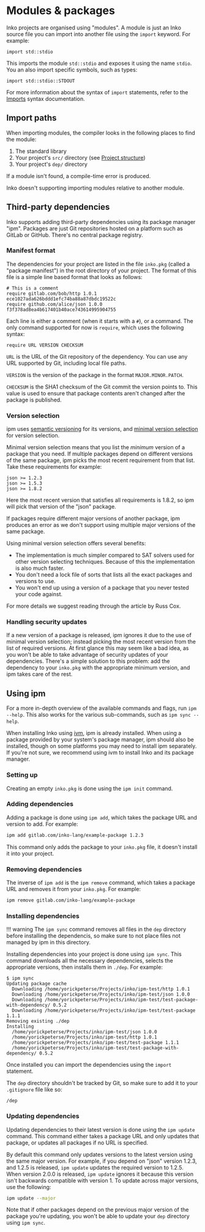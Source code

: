 # Modules & packages

Inko projects are organised using "modules". A module is just an Inko source
file you can import into another file using the `import` keyword. For example:

```inko
import std::stdio
```

This imports the module `std::stdio` and exposes it using the name `stdio`. You
an also import specific symbols, such as types:

```inko
import std::stdio::STDOUT
```

For more information about the syntax of `import` statements, refer to the
[Imports](syntax.md#imports) syntax documentation.

## Import paths

When importing modules, the compiler looks in the following places to find the
module:

1. The standard library
1. Your project's `src/` directory (see
   [Project structure](../guides/structure.md))
1. Your project's `dep/` directory

If a module isn't found, a compile-time error is produced.

Inko doesn't supporting importing modules relative to another module.

## Third-party dependencies

Inko supports adding third-party dependencies using its package manager "ipm".
Packages are just Git repositories hosted on a platform such as GitLab or
GitHub. There's no central package registry.

### Manifest format

The dependencies for your project are listed in the file `inko.pkg` (called a
"package manifest") in the root directory of your project. The format of this
file is a simple line based format that looks as follows:

```
# This is a comment
require gitlab.com/bob/http 1.0.1 ece1027ada626bddd1efc74ba88a87dbdc19522c
require github.com/alice/json 1.0.0 f3f378ad8ea4b617401b40ace743614995904755
```

Each line is either a comment (when it starts with a `#`), or a command. The
only command supported for now is `require`, which uses the following syntax:

```
require URL VERSION CHECKSUM
```

`URL` is the URL of the Git repository of the dependency. You can use any URL
supported by Git, including local file paths.

`VERSION` is the version of the package in the format `MAJOR.MINOR.PATCH`.

`CHECKSUM` is the SHA1 checksum of the Git commit the version points to. This
value is used to ensure that package contents aren't changed after the package
is published.

### Version selection

ipm uses [semantic versioning](https://semver.org/) for its versions, and
[minimal version selection](https://research.swtch.com/vgo-mvs) for version
selection.

Minimal version selection means that you list the _minimum_ version of a package
that you need. If multiple packages depend on different versions of the same
package, ipm picks the most recent requirement from that list. Take these
requirements for example:

```
json >= 1.2.3
json >= 1.5.3
json >= 1.8.2
```

Here the most recent version that satisfies all requirements is 1.8.2, so ipm
will pick that version of the "json" package.

If packages require different major versions of another package, ipm produces an
error as we don't support using multiple major versions of the same package.

Using minimal version selection offers several benefits:

- The implementation is much simpler compared to SAT solvers used for other
  version selecting techniques. Because of this the implementation is also much
  faster.
- You don't need a lock file of sorts that lists all the exact packages and
  versions to use.
- You won't end up using a version of a package that you never tested your code
  against.

For more details we suggest reading through the article by Russ Cox.

### Handling security updates

If a new version of a package is released, ipm ignores it due to the use of
minimal version selection; instead picking the most recent version from the list
of required versions. At first glance this may seem like a bad idea, as you
won't be able to take advantage of security updates of your dependencies.
There's a simple solution to this problem: add the dependency to your `inko.pkg`
with the appropriate minimum version, and ipm takes care of the rest.

## Using ipm

For a more in-depth overview of the available commands and flags, run `ipm
--help`. This also works for the various sub-commands, such as `ipm sync
--help`.

When installing Inko using [ivm](ivm.md), ipm is already installed. When using a
package provided by your system's package manager, ipm should also be installed,
though on some platforms you may need to install ipm separately. If you're not
sure, we recommend using ivm to install Inko and its package manager.

### Setting up

Creating an empty `inko.pkg` is done using the `ipm init` command.

### Adding dependencies

Adding a package is done using `ipm add`, which takes the package URL and
version to add. For example:

```bash
ipm add gitlab.com/inko-lang/example-package 1.2.3
```

This command only adds the package to your `inko.pkg` file, it doesn't install
it into your project.

### Removing dependencies

The inverse of `ipm add` is the `ipm remove` command, which takes a package URL
and removes it from your `inko.pkg`. For example:

```bash
ipm remove gitlab.com/inko-lang/example-package
```

### Installing dependencies

!!! warning
    The `ipm sync` command removes all files in the `dep` directory before
    installing the dependencis, so make sure to not place files not managed by
    ipm in this directory.

Installing dependencies into your project is done using `ipm sync`. This command
downloads all the necessary dependencies, selects the appropriate versions, then
installs them in `./dep`. For example:

```
$ ipm sync
Updating package cache
  Downloading /home/yorickpeterse/Projects/inko/ipm-test/http 1.0.1
  Downloading /home/yorickpeterse/Projects/inko/ipm-test/json 1.0.0
  Downloading /home/yorickpeterse/Projects/inko/ipm-test/test-package-with-dependency/ 0.5.2
  Downloading /home/yorickpeterse/Projects/inko/ipm-test/test-package 1.1.1
Removing existing ./dep
Installing
  /home/yorickpeterse/Projects/inko/ipm-test/json 1.0.0
  /home/yorickpeterse/Projects/inko/ipm-test/http 1.0.1
  /home/yorickpeterse/Projects/inko/ipm-test/test-package 1.1.1
  /home/yorickpeterse/Projects/inko/ipm-test/test-package-with-dependency/ 0.5.2
```

Once installed you can import the dependencies using the `import` statement.

The `dep` directory shouldn't be tracked by Git, so make sure to add it to your
`.gitignore` file like so:

```
/dep
```

### Updating dependencies

Updating dependencies to their latest version is done using the `ipm update`
command. This command either takes a package URL and only updates that package,
or updates all packages if no URL is specified.

By default this command only updates versions to the latest version using the
same major version. For example, if you depend on "json" version 1.2.3, and
1.2.5 is released, `ipm update` updates the required version to 1.2.5. When
version 2.0.0 is released, `ipm update` ignores it because this version isn't
backwards compatible with version 1. To update across major versions, use the
following:

```bash
ipm update --major
```

Note that if other packages depend on the previous major version of the package
you're updating, you won't be able to update your `dep` directory using `ipm
sync`.
